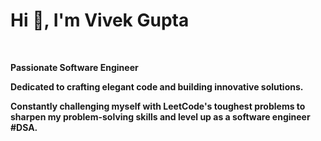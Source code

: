 

<h1 align="left" >Hi 👋, I'm Vivek Gupta</h1>
<br>
<p align="left">
  <strong>Passionate Software Engineer</strong>
</p>
<p align="left">
  <strong>Dedicated to crafting elegant code and building innovative solutions.</strong>
</p>
<p align="left">
  <strong>Constantly challenging myself with LeetCode's toughest problems to sharpen my problem-solving skills and level up as a software engineer #DSA.</strong>
</p>

